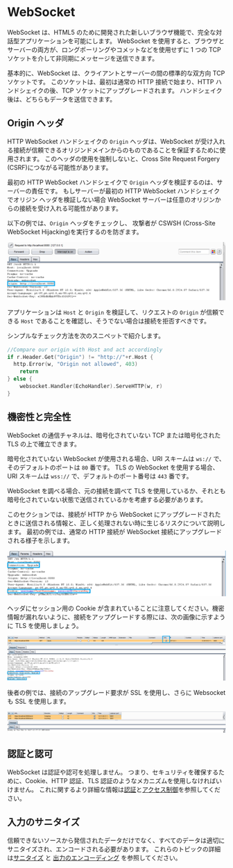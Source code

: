 WebSocket
==========

WebSocket は、HTML5 のために開発された新しいブラウザ機能で、完全な対話型アプリケーションを可能にします。
WebSocket を使用すると、ブラウザとサーバーの両方が、ロングポーリングやコメットなどを使用せずに 1 つの TCP ソケットを介して非同期にメッセージを送信できます。

基本的に、WebSocket は、クライアントとサーバーの間の標準的な双方向 TCP ソケットです。
このソケットは、最初は通常の HTTP 接続で始まり、HTTP ハンドシェイクの後、TCP ソケットにアップグレードされます。
ハンドシェイク後は、どちらもデータを送信できます。

## Origin ヘッダ

HTTP WebSocket ハンドシェイクの `Origin` ヘッダは、WebSocket が受け入れる接続が信頼できるオリジンドメインからのものであることを保証するために使用されます。
このヘッダの使用を強制しないと、Cross Site Request Forgery (CSRF)につながる可能性があります。

最初の HTTP WebSocket ハンドシェイクで `Origin` ヘッダを検証するのは、サーバーの責任です。
もしサーバーが最初の HTTP WebSocket ハンドシェイクでオリジン ヘッダを検証しない場合
WebSocket サーバーは任意のオリジンからの接続を受け入れる可能性があります。

以下の例では、`Origin` ヘッダをチェックし、
攻撃者が CSWSH (Cross-Site WebSocket Hijacking)を実行するのを防ぎます。

![HTTP ヘッダリーク](img/w1_1.png)

アプリケーションは `Host` と `Origin` を検証して、リクエストの `Origin` が信頼できる `Host` であることを確認し、そうでない場合は接続を拒否すべきです。

シンプルなチェック方法を次のスニペットで紹介します。

```go
//Compare our origin with Host and act accordingly
if r.Header.Get("Origin") != "http://"+r.Host {
  http.Error(w, "Origin not allowed", 403)
    return
} else {
    websocket.Handler(EchoHandler).ServeHTTP(w, r)
}
```

## 機密性と完全性

WebSocket の通信チャネルは、暗号化されていない TCP または暗号化された TLS の上で確立できます。

暗号化されていない WebSocket が使用される場合、URI スキームは `ws://` で、そのデフォルトのポートは `80` 番です。
TLS の WebSocket を使用する場合、URI スキームは `wss://` で、デフォルトのポート番号は
`443` 番です。

WebSocket を調べる場合、元の接続を調べて TLS を使用しているか、それとも暗号化されていない状態で送信されているかを考慮する必要があります。

このセクションでは、接続が HTTP から WebSocket にアップグレードされたときに送信される情報と、正しく処理されない時に生じるリスクについて説明します。
最初の例では、通常の HTTP 接続が WebSocket 接続にアップグレードされる様子を示します。

![HTTP Cookie Leak](img/w2_1.png)

ヘッダにセッション用の Cookie が含まれていることに注意してください。機密情報が漏れないように、接続をアップグレードする際には、次の画像に示すように TLS を使用しましょう。

![HTTP Cookie TLS](img/ws_tls_upgrade.png)

後者の例では、接続のアップグレード要求が SSL を使用し、さらに Websocket も SSL を使用します。

![Websocket SSL](img/wss_secure.png)

## 認証と認可

WebSocket は認証や認可を処理しません。
つまり、セキュリティを確保するために、Cookie、HTTP 認証、TLS 認証のようなメカニズムを使用しなければいけません。
これに関するより詳細な情報は[認証][1]と[アクセス制御][2]を参照してください。

## 入力のサニタイズ

信頼できないソースから発信されたデータだけでなく、すべてのデータは適切にサニタイズされ、エンコードされる必要があります。
これらのトピックの詳細は[サニタイズ][3] と [出力のエンコーディング][4] を参照してください。

[1]: ../authentication-password-management/README.md
[2]: ../access-control/README.md
[3]: ../input-validation/sanitization.md
[4]: ../output-encoding/README.md
